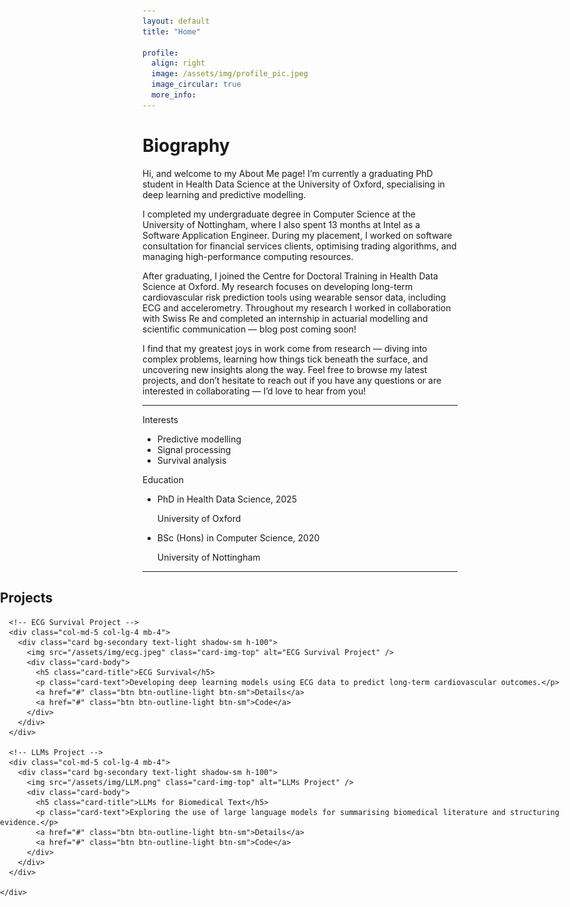 ```yaml
---
layout: default
title: "Home"

profile:
  align: right
  image: /assets/img/profile_pic.jpeg
  image_circular: true
  more_info:
---
```


# Biography

Hi, and welcome to my About Me page! I’m currently a graduating PhD student in Health Data Science at the University of Oxford, specialising in deep learning and predictive modelling.

I completed my undergraduate degree in Computer Science at the University of Nottingham, where I also spent 13 months at Intel as a Software Application Engineer. During my placement, I worked on software consultation for financial services clients, optimising trading algorithms, and managing high-performance computing resources.

After graduating, I joined the Centre for Doctoral Training in Health Data Science at Oxford. My research focuses on developing long-term cardiovascular risk prediction tools using wearable sensor data, including ECG and accelerometry. Throughout my research I worked in collaboration with Swiss Re and completed an internship in actuarial modelling and scientific communication — blog post coming soon!

I find that my greatest joys in work come from research — diving into complex problems, learning how things tick beneath the surface, and uncovering new insights along the way. Feel free to browse my latest projects, and don’t hesitate to reach out if you have any questions or are interested in collaborating — I’d love to hear from you!

---

<div class="row mt-5">

  <!-- ✅ Interests -->
  <div class="col-md-5">
    <div class="section-subheading">Interests</div>
    <ul class="interest-list">
      <li>Predictive modelling</li>
      <li>Signal processing</li>
      <li>Survival analysis</li>
    </ul>
  </div>

  <!-- ✅ Education -->
  <div class="col-md-7">
    <div class="section-subheading">Education</div>
    <ul class="fa-ul mb-0">
      <li class="d-flex mb-2">
        <span class="fa-li"><i class="fas fa-graduation-cap text-secondary"></i></span>
        <div>
          <p class="mb-0 fw-semibold">PhD in Health Data Science, 2025</p>
          <p class="mb-0 text-muted">University of Oxford</p>
        </div>
      </li>
      <li class="d-flex mb-2">
        <span class="fa-li"><i class="fas fa-graduation-cap text-secondary"></i></span>
        <div>
          <p class="mb-0 fw-semibold">BSc (Hons) in Computer Science, 2020</p>
          <p class="mb-0 text-muted">University of Nottingham</p>
        </div>
      </li>
    </ul>
  </div>

</div>

---

<!-- ✅ Projects Section - Full Width -->
<section class="projects-section text-light py-5" style="width: 100vw; margin-left: calc(-50vw + 50%);">
  <div class="container">
    <h2 class="text-center mb-4">Projects</h2>
    <div class="row justify-content-center">

      <!-- ECG Survival Project -->
      <div class="col-md-5 col-lg-4 mb-4">
        <div class="card bg-secondary text-light shadow-sm h-100">
          <img src="/assets/img/ecg.jpeg" class="card-img-top" alt="ECG Survival Project" />
          <div class="card-body">
            <h5 class="card-title">ECG Survival</h5>
            <p class="card-text">Developing deep learning models using ECG data to predict long-term cardiovascular outcomes.</p>
            <a href="#" class="btn btn-outline-light btn-sm">Details</a>
            <a href="#" class="btn btn-outline-light btn-sm">Code</a>
          </div>
        </div>
      </div>

      <!-- LLMs Project -->
      <div class="col-md-5 col-lg-4 mb-4">
        <div class="card bg-secondary text-light shadow-sm h-100">
          <img src="/assets/img/LLM.png" class="card-img-top" alt="LLMs Project" />
          <div class="card-body">
            <h5 class="card-title">LLMs for Biomedical Text</h5>
            <p class="card-text">Exploring the use of large language models for summarising biomedical literature and structuring evidence.</p>
            <a href="#" class="btn btn-outline-light btn-sm">Details</a>
            <a href="#" class="btn btn-outline-light btn-sm">Code</a>
          </div>
        </div>
      </div>

    </div>
  </div>
</section>
